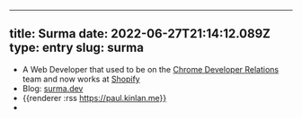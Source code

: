 
---
title: Surma 
date: 2022-06-27T21:14:12.089Z
type: entry
slug: surma
---
* A Web Developer that used to be on the [Chrome Developer Relations](../../entry/chrome-developer-relations) team and now works at [Shopify](../../entry/shopify)
* Blog: [surma.dev](https://Surma.dev)
* {{renderer :rss https://paul.kinlan.me}}
* 

